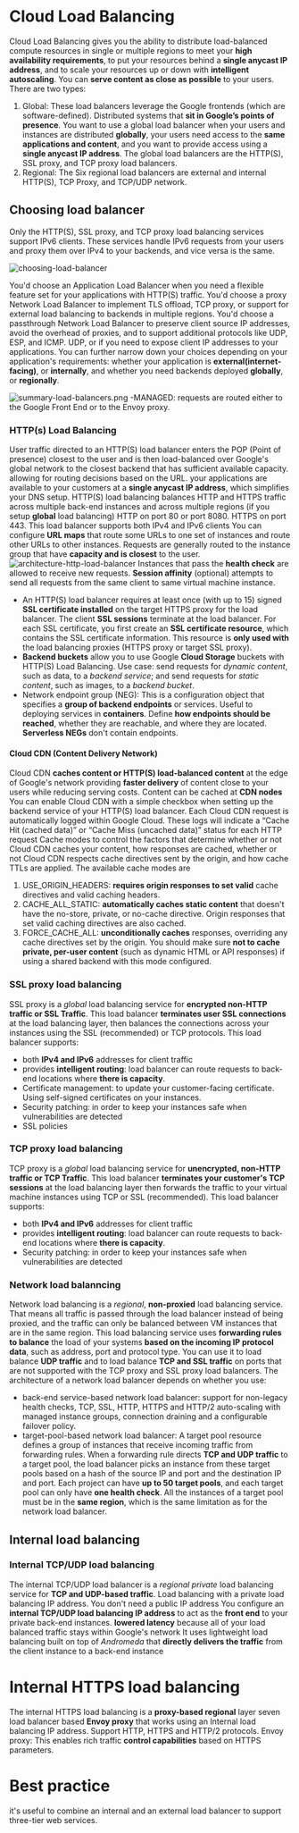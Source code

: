 # Cloud Load Balancing

Cloud Load Balancing gives you the ability to distribute load-balanced compute resources in single or multiple regions to meet your **high availability requirements**, to put your resources behind a **single anycast IP address**, and to scale your resources up or down with **intelligent autoscaling**. You can **serve content as close as possible** to your users. There are two types:

1.  Global: These load balancers leverage the Google frontends (which are software-defined). Distributed systems that **sit in Google’s points of presence**. You want to use a global load balancer when your users and instances are distributed **globally**, your users need access to the **same applications and content**, and you want to provide access using a **single anycast IP address**. The global load balancers are the HTTP(S), SSL proxy, and TCP proxy load balancers.
2.  Regional: The Six regional load balancers are external and internal HTTP(S), TCP Proxy, and TCP/UDP network.

## Choosing load balancer
Only the HTTP(S), SSL proxy, and TCP proxy load balancing services support IPv6 clients. These services handle IPv6 requests from your users and proxy them over IPv4 to your backends, and vice versa is the same.

![choosing-load-balancer](/img/choosing-load-balancer.png)

You'd choose an Application Load Balancer when you need a flexible feature set for your applications with HTTP(S) traffic.
You'd choose a proxy Network Load Balancer to implement TLS offload, TCP proxy, or support for external load balancing to backends in multiple regions.
You'd choose a passthrough Network Load Balancer to preserve client source IP addresses, avoid the overhead of proxies, and to support additional protocols like UDP, ESP, and ICMP. UDP, or if you need to expose client IP addresses to your applications.
You can further narrow down your choices depending on your application's requirements: whether your application is **external(internet-facing)**, or **internally**, and whether you need backends deployed **globally**, or **regionally**.

![summary-load-balancers.png](/img/summary-load-balancers.png)
-MANAGED: requests are routed either to the Google Front End or to the Envoy proxy.

### HTTP(s) Load Balancing
User traffic directed to an HTTP(S) load balancer enters the POP (Point of presence) closest to the user and is then load-balanced over Google's global network to the closest backend that has sufficient available capacity.
allowing for routing decisions based on the URL.
your applications are available to your customers at a **single anycast IP address**, which simplifies your DNS setup.
HTTP(S) load balancing balances HTTP and HTTPS traffic across multiple back-end instances and across multiple regions (if you setup **global** load balancing)
HTTP on port 80 or port 8080. HTTPS on port 443. This load balancer supports both IPv4 and IPv6 clients
You can configure **URL maps** that route some URLs to one set of instances and route other URLs to other instances.
Requests are generally routed to the instance group that have **capacity and is closest** to the user.
![architecture-http-load-balancer](/img/architecture-http-load-balancer.png)
Instances that pass the **health check** are allowed to receive new requests.
**Session affinity** (optional) attempts to send all requests from the same client to same virtual machine instance.
-   An HTTP(S) load balancer requires at least once (with up to 15) signed **SSL certificate installed** on the target HTTPS proxy for the load balancer. The client **SSL sessions** terminate at the load balancer.
For each SSL certificate, you first create an **SSL certificate resource**, which contains the SSL certificate information. This resource is **only used with** the load balancing proxies (HTTPS proxy or target SSL proxy).
-   **Backend buckets** allow you to use Google **Cloud Storage** buckets with HTTP(S) Load Balancing. Use case: send requests for *dynamic content*, such as data, to a *backend service*; and send requests for *static content*, such as images, to a *backend bucket*.
-   Network endpoint group (NEG): This is a configuration object that specifies a **group of backend endpoints** or services. Useful to deploying services in **containers**. Define **how endpoints should be reached**, whether they are reachable, and where they are located. **Serverless NEGs** don't contain endpoints.

#### Cloud CDN (Content Delivery Network)
Cloud CDN **caches content or HTTP(S) load-balanced content** at the edge of Google's network providing **faster delivery** of content close to your users while reducing serving costs. Content can be cached at **CDN nodes**
You can enable Cloud CDN with a simple checkbox when setting up the backend service of your HTTP(S) load balancer.
Each Cloud CDN request is automatically logged within Google Cloud. These logs will indicate a “Cache Hit (cached data)” or “Cache Miss (uncached data)” status for each HTTP request 
Cache modes to control the factors that determine whether or not Cloud CDN caches your content, how responses are cached, whether or not Cloud CDN respects cache directives sent by the origin, and how cache TTLs are applied.
The available cache modes are 
1.  USE_ORIGIN_HEADERS: **requires origin responses to set valid** cache directives and valid caching headers.
2.  CACHE_ALL_STATIC: **automatically caches static content** that doesn't have the no-store, private, or no-cache directive. Origin responses that set valid caching directives are also cached.
3.  FORCE_CACHE_ALL: **unconditionally caches** responses, overriding any cache directives set by the origin. You should make sure **not to cache private, per-user content** (such as dynamic HTML or API responses) if using a shared backend with this mode configured.

### SSL proxy load balancing
SSL proxy is a *global* load balancing service for **encrypted non-HTTP traffic or SSL Traffic**.
This load balancer **terminates user SSL connections** at the load balancing layer, then balances the connections across your instances using the SSL (recommended) or TCP protocols.
This load balancer supports:
*   both **IPv4 and IPv6** addresses for client traffic
*   provides **intelligent routing**: load balancer can route requests to back-end locations where **there is capacity**.
*   Certificate management: to update your customer-facing certificate. Using self-signed certificates on your instances.
*   Security patching: in order to keep your instances safe when vulnerabilities are detected
*   SSL policies

### TCP proxy load balancing
TCP proxy is a *global* load balancing service for **unencrypted, non-HTTP traffic or TCP Traffic**.
This load balancer **terminates your customer's TCP sessions** at the load balancing layer then forwards the traffic to your virtual machine instances using TCP or SSL (recommended).
This load balancer supports:
*   both **IPv4 and IPv6** addresses for client traffic
*   provides **intelligent routing**: load balancer can route requests to back-end locations where **there is capacity**.
*   Security patching: in order to keep your instances safe when vulnerabilities are detected

### Network load balanncing
Network load balancing is a *regional*, **non-proxied** load balancing service. That means all traffic is passed through the load balancer instead of being proxied, and the traffic can only be balanced between VM instances that are in the same region.
This load balancing service uses **forwarding rules to balance** the load of your systems **based on the incoming IP protocol data**, such as address, port and protocol type.
You can use it to load balance **UDP traffic** and to load balance **TCP and SSL traffic** on ports that are not supported with the TCP proxy and SSL proxy load balancers.
The architecture of a network load balancer depends on whether you use:
*   back-end service-based network load balancer:  support for non-legacy health checks, TCP, SSL, HTTP, HTTPS and HTTP/2 auto-scaling with managed instance groups, connection draining and a configurable failover policy.
*   target-pool-based network load balancer: A target pool resource defines a group of instances that receive incoming traffic from forwarding rules. When a forwarding rule directs **TCP and UDP traffic** to a target pool, the load balancer picks an instance from these target pools based on a hash of the source IP and port and the destination IP and port. Each project can have **up to 50 target pools**, and each target pool can only have **one health check**. All the instances of a target pool must be in the **same region**, which is the same limitation as for the network load balancer.

## Internal load balancing

### Internal TCP/UDP load balancing
The internal TCP/UDP load balancer is a *regional private* load balancing service for **TCP and UDP-based traffic**.
Load balancing with a private load balancing IP address. You don't need a public IP address
You configure an **internal TCP/UDP load balancing IP address** to act as the **front end** to your private back-end instances.
**lowered latency** because all of your load balanced traffic stays within Google's network
It uses lightweight load balancing built on top of *Andromeda* that **directly delivers the traffic** from the client instance to a back-end instance

# Internal HTTPS load balancing
The internal HTTPS load balancing is a **proxy-based regional** layer seven load balancer based **Envoy proxy** that works using an Internal load balancing IP address.
Support HTTP, HTTPS and HTTP/2 protocols.
Envoy proxy: This enables rich traffic **control capabilities** based on HTTPS parameters.

# Best practice
it's useful to combine an internal and an external load balancer to support three-tier web services.